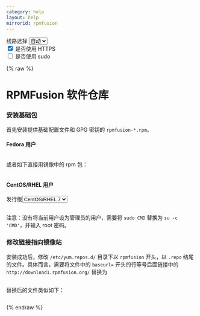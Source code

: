 ```yaml
---
category: help
layout: help
mirrorid: rpmfusion
---
```


<!-- 本 markdown 从 tuna/mirrorz-help-ng 自动生成，如需修改请参阅该仓库 -->

<style>.z-help tmpl { display: none }</style>

<div class="z-wrap">
    <form class="z-form z-global" onchange="form_update(null)" onsubmit="return false">
        <div>
            <label for="e0a5cecb">线路选择</label>
            <select id="e0a5cecb" name="host">
                <option selected="selected" value="{{ site.url }}">自动</option>
                <option value="{{ site.urlv4 }}">IPv4</option>
                <option value="{{ site.urlv6 }}">IPv6</option>
            </select>
        </div>
        <div>
            <input id="144d763c" name="_scheme" type="checkbox" checked>
            <label for="144d763c">是否使用 HTTPS</label>
        </div>
        <div>
            <input id="4659e7da" name="_sudo" type="checkbox">
            <label for="4659e7da">是否使用 sudo</label>
        </div>
    </form>
</div>
{% raw %}
<div class="z-help"><h1>RPMFusion 软件仓库</h1>
<h3>安装基础包</h3>
<p>首先安装提供基础配置文件和 GPG 密钥的 <code>rpmfusion-*.rpm</code>。</p>
<h4>Fedora 用户</h4>
<div class="z-wrap"><form class="z-form" onchange="form_update(event)" onsubmit="return false"></form><pre class="z-code"></pre></div><tmpl z-lang="bash">
{{sudo}}yum install --nogpgcheck http://download1.rpmfusion.org/free/fedora/rpmfusion-free-release-$(rpm -E %fedora).noarch.rpm http://download1.rpmfusion.org/nonfree/fedora/rpmfusion-nonfree-release-$(rpm -E %fedora).noarch.rpm
</tmpl>
<p>或者如下直接用镜像中的 rpm 包：</p>
<div class="z-wrap"><form class="z-form" onchange="form_update(event)" onsubmit="return false"></form><pre class="z-code"></pre></div><tmpl z-lang="bash">
{{sudo}}yum install --nogpgcheck {{endpoint}}/free/fedora/rpmfusion-free-release-$(rpm -E %fedora).noarch.rpm {{endpoint}}/nonfree/fedora/rpmfusion-nonfree-release-$(rpm -E %fedora).noarch.rpm
</tmpl>
<h4>CentOS/RHEL 用户</h4>
<div class="z-wrap"><form class="z-form" onchange="form_update(event)" onsubmit="return false"><div><label for="108b9233" title>发行版</label><select id="108b9233" name="release" title><option value="7">CentOS/RHEL 7</option><option value="6">CentOS/RHEL 6</option><option value="8">CentOS/RHEL 8</option><option value="9">CentOS/RHEL 9</option></select></div></form><pre class="z-code"></pre></div><tmpl z-input="release" z-lang="bash">
{{sudo}}yum localinstall --nogpgcheck {{endpoint}}/free/el/rpmfusion-free-release-{{release}}.noarch.rpm {{endpoint}}/nonfree/el/rpmfusion-nonfree-release-{{release}}.noarch.rpm
</tmpl>
<p>注意：没有将当前用户设为管理员的用户，需要将 <code>sudo CMD</code> 替换为 <code>su -c 'CMD'</code>，并输入 root 密码。</p>
<h3>修改链接指向镜像站</h3>
<p>安装成功后，修改 <code>/etc/yum.repos.d/</code> 目录下以 <code>rpmfusion</code> 开头，以 <code>.repo</code> 结尾的文件。具体而言，需要将文件中的 <code>baseurl=</code> 开头的行等号后面链接中的 <code>http://download1.rpmfusion.org/</code> 替换为</p>
<div class="z-wrap"><form class="z-form" onchange="form_update(event)" onsubmit="return false"></form><pre class="z-code"></pre></div><tmpl>
{{endpoint}}/
</tmpl>
<p>替换后的文件类似如下：</p>
<div class="z-wrap"><form class="z-form" onchange="form_update(event)" onsubmit="return false"></form><pre class="z-code"></pre></div><tmpl z-lang="ini">
[rpmfusion-free]
name=RPM Fusion for Fedora $releasever - Free
baseurl={{endpoint}}/free/fedora/releases/$releasever/Everything/$basearch/os/
mirrorlist=http://mirrors.rpmfusion.org/mirrorlist?repo=free-fedora-$releasever&amp;arch=$basearch
enabled=1
metadata_expire=7d
gpgcheck=1
gpgkey=file:///etc/pki/rpm-gpg/RPM-GPG-KEY-rpmfusion-free-fedora-$releasever-$basearch

[rpmfusion-free-debuginfo]
name=RPM Fusion for Fedora $releasever - Free - Debug
mirrorlist=http://mirrors.rpmfusion.org/mirrorlist?repo=free-fedora-debug-$releasever&amp;arch=$basearch
enabled=0
metadata_expire=7d
gpgcheck=1
gpgkey=file:///etc/pki/rpm-gpg/RPM-GPG-KEY-rpmfusion-free-fedora-$releasever-$basearch

[rpmfusion-free-source]
name=RPM Fusion for Fedora $releasever - Free - Source
baseurl={{endpoint}}/free/fedora/releases/$releasever/Everything/source/SRPMS/
mirrorlist=http://mirrors.rpmfusion.org/mirrorlist?repo=free-fedora-source-$releasever&amp;arch=$basearch
enabled=0
metadata_expire=7d
gpgcheck=1
gpgkey=file:///etc/pki/rpm-gpg/RPM-GPG-KEY-rpmfusion-free-fedora-$releasever-$basearch
</tmpl>
<h3>更多</h3>
<p>RHEL/CentOS 用户请参考 <a href="http://rpmfusion.org/Configuration">RPMFusion 官方指南</a>。</p><script id="z-config" type="application/x-mirrorz-help">eyJfIjogIlJQTUZ1c2lvbiBcdThmNmZcdTRlZjZcdTRlZDNcdTVlOTMiLCAiYmxvY2siOiBbInJwbWZ1c2lvbiJdLCAiaW5wdXQiOiB7InJlbGVhc2UiOiB7Il8iOiAiXHU1M2QxXHU4ODRjXHU3MjQ4IiwgIm9wdGlvbiI6IHsiNyI6IHsiXyI6ICJDZW50T1MvUkhFTCA3In0sICI2IjogeyJfIjogIkNlbnRPUy9SSEVMIDYifSwgIjgiOiB7Il8iOiAiQ2VudE9TL1JIRUwgOCJ9LCAiOSI6IHsiXyI6ICJDZW50T1MvUkhFTCA5In19fX0sICJuYW1lIjogInJwbWZ1c2lvbiJ9</script>
</div>

{% endraw %}

<script src="/static/js/mustache.js?{{ site.data['hash'] }}"></script>
<script src="/static/js/zdocs.js?{{ site.data['hash'] }}"></script>
